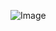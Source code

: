 <!-- skibidi -->
![Image](https://github.com/user-attachments/assets/0b963d9f-98ca-47ab-84d6-c4fa058adc99)
<!-- end -->
